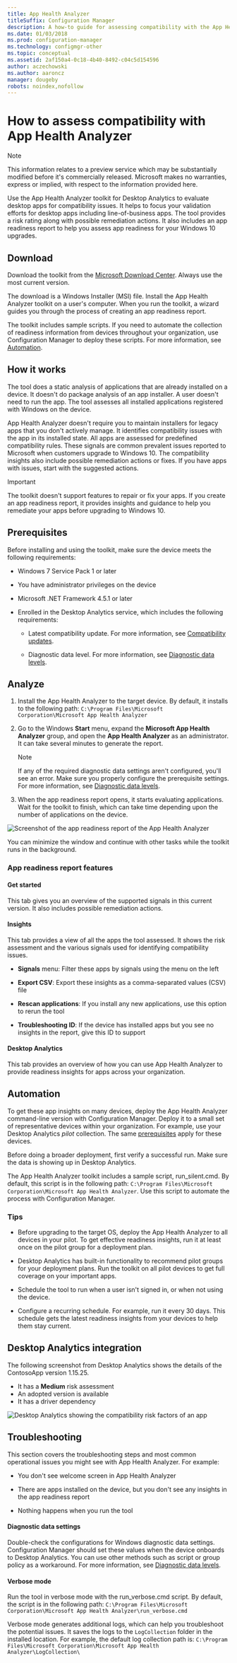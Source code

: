 ```yaml
---
title: App Health Analyzer
titleSuffix: Configuration Manager
description: A how-to guide for assessing compatibility with the App Health Analyzer in Desktop Analytics.
ms.date: 01/03/2018
ms.prod: configuration-manager
ms.technology: configmgr-other
ms.topic: conceptual
ms.assetid: 2af150a4-0c18-4b40-8492-c04c5d154596
author: aczechowski
ms.author: aaroncz
manager: dougeby
robots: noindex,nofollow
---
```


# How to assess compatibility with App Health Analyzer

> [!Note]  
> This information relates to a preview service which may be substantially modified before it's commercially released. Microsoft makes no warranties, express or implied, with respect to the information provided here.  

Use the App Health Analyzer toolkit for Desktop Analytics to evaluate desktop apps for compatibility issues. It helps to focus your validation efforts for desktop apps including line-of-business apps. The tool provides a risk rating along with possible remediation actions. It also includes an app readiness report to help you assess app readiness for your Windows 10 upgrades. 



## Download

Download the toolkit from the [Microsoft Download Center](http://download.microsoft.com/download/3/7/D/37D7E378-D805-4822-A712-4EADBF50FC08/AppHealthAnalyzer.zip)<!-- (https://www.microsoft.com/download/details.aspx?id=57276) -->. Always use the most current version.

The download is a Windows Installer (MSI) file. Install the App Health Analyzer toolkit on a user's computer. When you run the toolkit, a wizard guides you through the process of creating an app readiness report. 

The toolkit includes sample scripts. If you need to automate the collection of readiness information from devices throughout your organization, use Configuration Manager to deploy these scripts. For more information, see [Automation](#automation). 



## How it works

The tool does a static analysis of applications that are already installed on a device. It doesn't do package analysis of an app installer. A user doesn't need to run the app. The tool assesses all installed applications registered with Windows on the device. 

App Health Analyzer doesn't require you to maintain installers for legacy apps that you don't actively manage. It identifies compatibility issues with the app in its installed state. All apps are assessed for predefined compatibility rules. These signals are common prevalent issues reported to Microsoft when customers upgrade to Windows 10. The compatibility insights also include possible remediation actions or fixes. If you have apps with issues, start with the suggested actions.

> [!Important]  
> The toolkit doesn't support features to repair or fix your apps. If you create an app readiness report, it provides insights and guidance to help you remediate your apps before upgrading to Windows 10.  



## Prerequisites

Before installing and using the toolkit, make sure the device meets the following requirements:  

- Windows 7 Service Pack 1 or later  

- You have administrator privileges on the device  

- Microsoft .NET Framework 4.5.1 or later  

- Enrolled in the Desktop Analytics service, which includes the following requirements:  

    - Latest compatibility update. For more information, see [Compatibility updates](/sccm/desktop-analytics/set-up#compatibility-updates).  

    - Diagnostic data level. For more information, see [Diagnostic data levels](/sccm/desktop-analytics/enable-data-sharing#diagnostic-data-levels).  



## Analyze 

1. Install the App Health Analyzer to the target device. By default, it installs to the following path: `C:\Program Files\Microsoft Corporation\Microsoft App Health Analyzer`  

2. Go to the Windows **Start** menu, expand the **Microsoft App Health Analyzer** group, and open the **App Health Analyzer** as an administrator. It can take several minutes to generate the report.  

    > [!Note]  
    > If any of the required diagnostic data settings aren't configured, you'll see an error. Make sure you properly configure the prerequisite settings. For more information, see [Diagnostic data levels](/sccm/desktop-analytics/enable-data-sharing#diagnostic-data-levels).  

3. When the app readiness report opens, it starts evaluating applications. Wait for the toolkit to finish, which can take time depending upon the number of applications on the device.   

![Screenshot of the app readiness report of the App Health Analyzer](media/app-readiness-report-evaluating.png)

You can minimize the window and continue with other tasks while the toolkit runs in the background.


### App readiness report features

#### Get started
This tab gives you an overview of the supported signals in this current version. It also includes possible remediation actions. 

#### Insights
This tab provides a view of all the apps the tool assessed. It shows the risk assessment and the various signals used for identifying compatibility issues. 

- **Signals** menu: Filter these apps by signals using the menu on the left  

- **Export CSV**: Export these insights as a comma-separated values (CSV) file   

- **Rescan applications**: If you install any new applications, use this option to rerun the tool  

- **Troubleshooting ID**: If the device has installed apps but you see no insights in the report, give this ID to support  

#### Desktop Analytics
This tab provides an overview of how you can use App Health Analyzer to provide readiness insights for apps across your organization.



## Automation

To get these app insights on many devices, deploy the App Health Analyzer command-line version with Configuration Manager. Deploy it to a small set of representative devices within your organization. For example, use your Desktop Analytics *pilot* collection. The same [prerequisites](#prerequisites) apply for these devices.


Before doing a broader deployment, first verify a successful run. Make sure the data is showing up in Desktop Analytics. 

The App Health Analyzer toolkit includes a sample script, run_silent.cmd. By default, this script is in the following path: `C:\Program Files\Microsoft Corporation\Microsoft App Health Analyzer`. Use this script to automate the process with Configuration Manager.


### Tips

- Before upgrading to the target OS, deploy the App Health Analyzer to all devices in your pilot. To get effective readiness insights, run it at least once on the pilot group for a deployment plan.  

- Desktop Analytics has built-in functionality to recommend pilot groups for your deployment plans. Run the toolkit on all pilot devices to get full coverage on your important apps.  

- Schedule the tool to run when a user isn't signed in, or when not using the device.  

- Configure a recurring schedule. For example, run it every 30 days. This schedule gets the latest readiness insights from your devices to help them stay current.  



## Desktop Analytics integration

The following screenshot from Desktop Analytics shows the details of the ContosoApp version 1.15.25. 
- It has a **Medium** risk assessment  
- An adopted version is available  
- It has a driver dependency  

![Desktop Analytics showing the compatibility risk factors of an app](media/aha-desktop-analytics-compat-risk-factors.png)



## Troubleshooting

This section covers the troubleshooting steps and most common operational issues you might see with App Health Analyzer. For example:

- You don't see welcome screen in App Health Analyzer  

- There are apps installed on the device, but you don't see any insights in the app readiness report  

- Nothing happens when you run the tool  


#### Diagnostic data settings
Double-check the configurations for Windows diagnostic data settings. Configuration Manager should set these values when the device onboards to Desktop Analytics. You can use other methods such as script or group policy as a workaround. For more information, see [Diagnostic data levels](/sccm/desktop-analytics/enable-data-sharing#diagnostic-data-levels).  

#### Verbose mode
Run the tool in verbose mode with the run_verbose.cmd script. By default, the script is in the following path: `C:\Program Files\Microsoft Corporation\Microsoft App Health Analyzer\run_verbose.cmd`

Verbose mode generates additional logs, which can help you troubleshoot the potential issues. It saves the logs to the `LogCollection` folder in the installed location. For example, the default log collection path is: `C:\Program Files\Microsoft Corporation\Microsoft App Health Analyzer\LogCollection\`

<!--Send the logs to AHASupport, who will follow up for further investigations. --do we really want to include this in public documentation?-->

